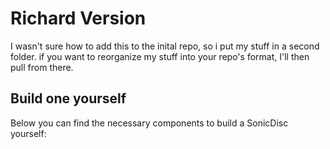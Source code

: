 # Richard Version

I wasn't sure how to add this to the inital repo, so i put my stuff in a second folder. if you want to reorganize my stuff into your repo's format, I'll then pull from there.

## Build one yourself
Below you can find the necessary components to build a SonicDisc yourself:
